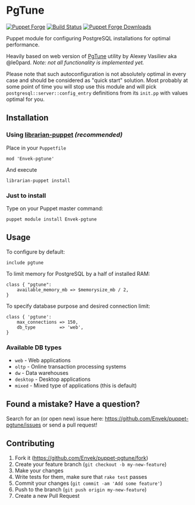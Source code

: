 # PgTune

[![Puppet
Forge](http://img.shields.io/puppetforge/v/Envek/pgtune.svg)](https://forge.puppetlabs.com/Envek/pgtune) [![Build Status](https://travis-ci.org/Envek/puppet-pgtune.png)](https://travis-ci.org/Envek/puppet-pgtune) [![Puppet Forge
Downloads](http://img.shields.io/puppetforge/dt/Envek/pgtune.svg)](https://forge.puppetlabs.com/Envek/pgtune/scores)

Puppet module for configuring PostgreSQL installations for optimal performance.

Heavily based on web version of [PgTune] utility by Alexey Vasiliev aka @le0pard. _Note: not all functionality is implemented yet._

Please note that such autoconfiguration is not absolutely optimal in every case and should be considered as "quick start" solution. Most probably at some point of time you will stop use this module and will pick `postgresql::server::config_entry` definitions from its `init.pp` with values optimal for you.


Installation
------------

### Using [librarian-puppet] _(recommended)_

Place in your `Puppetfile`

	mod 'Envek-pgtune'

And execute

	librarian-puppet install

### Just to install

Type on your Puppet master command:

	puppet module install Envek-pgtune

Usage
-----

To configure by default:

```puppet
include pgtune
```

To limit memory for PostgreSQL by a half of installed RAM:

```puppet
class { "pgtune":
	available_memory_mb => $memorysize_mb / 2,
}
```

To specify database purpose and desired connection limit:

```puppet
class { 'pgtune':
	max_connections => 150,
	db_type         => 'web',
}
```

### Available DB types

 * `web`     - Web applications
 * `oltp`    - Online transaction processing systems
 * `dw`      - Data warehouses
 * `desktop` - Desktop applications
 * `mixed`   - Mixed type of applications (this is default)


Found a mistake? Have a question?
----------------------------------

Search for an (or open new) issue here: https://github.com/Envek/puppet-pgtune/issues or send a pull request!


Contributing
------------

 1. Fork it (<https://github.com/Envek/puppet-pgtune/fork>)
 2. Create your feature branch (`git checkout -b my-new-feature`)
 3. Make your changes
 4. Write tests for them, make sure that `rake test` passes
 5. Commit your changes (`git commit -am 'Add some feature'`)
 6. Push to the branch (`git push origin my-new-feature`)
 7. Create a new Pull Request


[PgTune]: http://pgtune.leopard.in.ua/
[librarian-puppet]: http://librarian-puppet.com/
